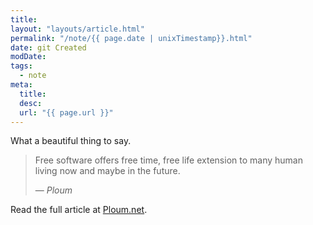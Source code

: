 ```yaml
---
title: 
layout: "layouts/article.html"
permalink: "/note/{{ page.date | unixTimestamp}}.html"
date: git Created
modDate: 
tags:
  - note
meta:
  title: 
  desc: 
  url: "{{ page.url }}"
---
```


What a beautiful thing to say.

<blockquote cite="https://ploum.net/2023-11-10-the-gift-of-time.html">
    <p>Free software offers free time, free life extension to many human living now and maybe in the future.</p>
    <footer>— <cite>Ploum</cite></footer>
</blockquote>

Read the full article at [Ploum.net](https://ploum.net/2023-11-10-the-gift-of-time.html).
